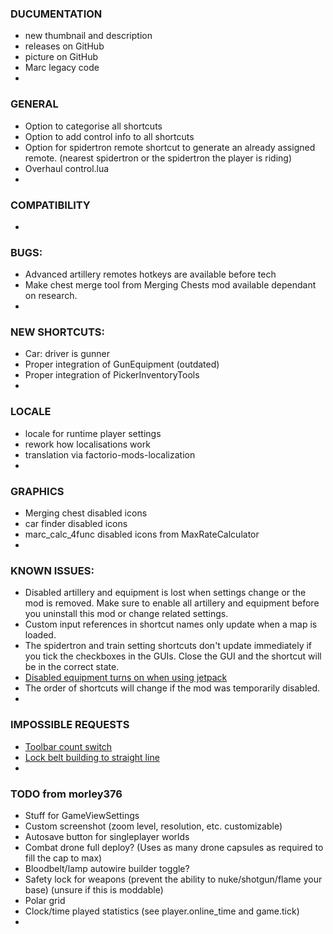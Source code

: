 ### DUCUMENTATION
* new thumbnail and description
* releases on GitHub
* picture on GitHub
* Marc legacy code
*

### GENERAL
* Option to categorise all shortcuts
* Option to add control info to all shortcuts
* Option for spidertron remote shortcut to generate an already assigned remote. (nearest spidertron or the spidertron the player is riding)
* Overhaul control.lua
*

### COMPATIBILITY
*

### BUGS:
* Advanced artillery remotes hotkeys are available before tech
* Make chest merge tool from Merging Chests mod available dependant on research.
*

### NEW SHORTCUTS:
* Car: driver is gunner
* Proper integration of GunEquipment (outdated)
* Proper integration of PickerInventoryTools
*

### LOCALE
* locale for runtime player settings
* rework how localisations work
* translation via factorio-mods-localization
*

### GRAPHICS
* Merging chest disabled icons
* car finder disabled icons
* marc_calc_4func disabled icons from MaxRateCalculator
*

### KNOWN ISSUES:
* Disabled artillery and equipment is lost when settings change or the mod is removed. Make sure to enable all artillery and equipment before you uninstall this mod or change related settings.
* Custom input references in shortcut names only update when a map is loaded.
* The spidertron and train setting shortcuts don't update immediately if you tick the checkboxes in the GUIs. Close the GUI and the shortcut will be in the correct state.
* [Disabled equipment turns on when using jetpack](https://mods.factorio.com/mod/Shortcuts-ick/discussion/5fde6b8e5658c168553b8220)
* The order of shortcuts will change if the mod was temporarily disabled.
*

### IMPOSSIBLE REQUESTS
* [Toolbar count switch](https://mods.factorio.com/mod/Shortcuts-ick/discussion/5f6fa911bbbb9ad3f31bb719)
* [Lock belt building to straight line](https://mods.factorio.com/mod/Shortcuts-ick/discussion/5fd2fb88bc7a3c4cb79a737e)
*

### TODO from morley376
* Stuff for GameViewSettings
* Custom screenshot (zoom level, resolution, etc. customizable)
* Autosave button for singleplayer worlds
* Combat drone full deploy? (Uses as many drone capsules as required to fill the cap to max)
* Bloodbelt/lamp autowire builder toggle?
* Safety lock for weapons (prevent the ability to nuke/shotgun/flame your base) (unsure if this is moddable)
* Polar grid
* Clock/time played statistics (see player.online_time and game.tick)
*
